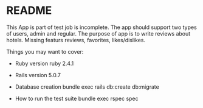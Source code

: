 # README

This App is part of test job is incomplete. 
The app should support two types of users, admin and regular.
The purpose of app is to write reviews about hotels. 
Missing featurs reviews, favorites, likes/dislikes. 

Things you may want to cover:

* Ruby version
    ruby 2.4.1
    
* Rails version
    5.0.7

* Database creation
    bundle exec rails db:create db:migrate

* How to run the test suite
    bundle exec rspec spec

